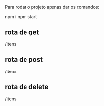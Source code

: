 Para rodar o projeto apenas dar os comandos:

npm i 
npm start

## rota de get
/itens
## rota de post
/itens
## rota de delete
/itens

